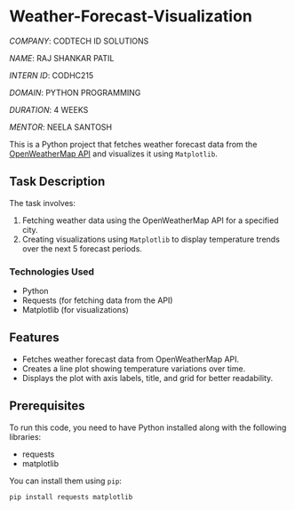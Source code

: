 
# Weather-Forecast-Visualization

*COMPANY*: CODTECH ID SOLUTIONS

*NAME*: RAJ SHANKAR PATIL

*INTERN ID*: CODHC215

*DOMAIN*: PYTHON PROGRAMMING

*DURATION*: 4 WEEKS

*MENTOR*: NEELA SANTOSH

This is a Python project that fetches weather forecast data from the [OpenWeatherMap API](https://openweathermap.org/) and visualizes it using `Matplotlib`.

## Task Description

The task involves:
1. Fetching weather data using the OpenWeatherMap API for a specified city.
2. Creating visualizations using `Matplotlib` to display temperature trends over the next 5 forecast periods.

### Technologies Used
- Python
- Requests (for fetching data from the API)
- Matplotlib (for visualizations)

## Features
- Fetches weather forecast data from OpenWeatherMap API.
- Creates a line plot showing temperature variations over time.
- Displays the plot with axis labels, title, and grid for better readability.

## Prerequisites
To run this code, you need to have Python installed along with the following libraries:
- requests
- matplotlib

You can install them using `pip`:

```bash
pip install requests matplotlib
